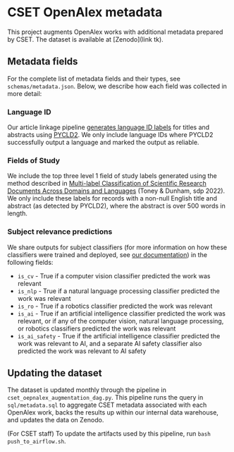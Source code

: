 # CSET OpenAlex metadata

This project augments OpenAlex works with additional metadata prepared by CSET.
The dataset is available at [Zenodo](link tk).

## Metadata fields

For the complete list of metadata fields and their types, see `schemas/metadata.json`. Below, we describe how
each field was collected in more detail:

### Language ID

Our article linkage pipeline [generates language ID labels](https://github.com/georgetown-cset/article-linking/blob/master/utils/run_lid.py)
for titles and abstracts using [PYCLD2](https://pypi.org/project/pycld2/). We only include language IDs where PYCLD2
successfully output a language and marked the output as reliable.

### Fields of Study

We include the top three level 1 field of study labels generated using the method described in
[Multi-label Classification of Scientific Research Documents Across Domains and Languages](https://aclanthology.org/2022.sdp-1.12) (Toney & Dunham, sdp 2022).
We only include these labels for records with a non-null English title and abstract (as detected by PYCLD2), where the
abstract is over 500 words in length.

### Subject relevance predictions

We share outputs for subject classifiers (for more information on how these classifiers were trained
and deployed, see [our documentation](https://eto.tech/dataset-docs/mac/#identifying-relevance-to-emerging-technology-topics))
in the following fields:

* `is_cv` - True if a computer vision classifier predicted the work was relevant
* `is_nlp` - True if a natural language processing classifier predicted the work was relevant
* `is_ro` - True if a robotics classifier predicted the work was relevant
* `is_ai` - True if an artificial intelligence classifier predicted the work was relevant, or if any of the computer vision, natural language processing, or robotics classifiers predicted the work was relevant
* `is_ai_safety` - True if the artificial intelligence classifier predicted the work was relevant to AI, and a separate AI safety classifier also predicted the work was relevant to AI safety

## Updating the dataset

The dataset is updated monthly through the pipeline in `cset_oepnalex_augmentation_dag.py`. This pipeline runs
the query in `sql/metadata.sql` to aggregate CSET metadata associated with each OpenAlex work, backs the
results up within our internal data warehouse, and updates the data on Zenodo.

(For CSET staff) To update the artifacts used by this pipeline, run `bash push_to_airflow.sh`.
